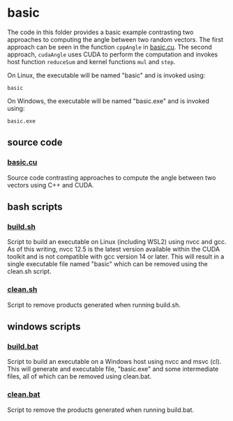 # basic
The code in this folder provides a basic example contrasting two approaches to computing the angle between two random vectors.  The first approach can be seen in the function ```cppAngle``` in [basic.cu](basic.cu).  The second approach, ```cudaAngle``` uses CUDA to perform the computation and invokes host function ```reduceSum``` and kernel functions ```mul``` and ```step```.

On Linux, the executable will be named "basic" and is invoked using:

```basic```

On Windows, the executable will be named "basic.exe" and is invoked using:

```basic.exe```

## source code

### [basic.cu](basic.cu)
Source code contrasting approaches to compute the angle between two vectors using C++ and CUDA.

## bash scripts

### [build.sh](build.sh)
Script to build an executable on Linux (including WSL2) using nvcc and gcc.  As of this writing, nvcc 12.5 is the latest version available within the CUDA toolkit and is not compatible with gcc version 14 or later.  This will result in a single executable file named "basic" which can be removed using the clean.sh script.

### [clean.sh](clean.sh)
Script to remove products generated when running build.sh.

## windows scripts

### [build.bat](build.bat)
Script to build an executable on a Windows host using nvcc and msvc (cl).  This will generate and executable file, "basic.exe" and some intermediate files, all of which can be removed using clean.bat.

### [clean.bat](clean.bat)
Script to remove the products generated when running build.bat.
